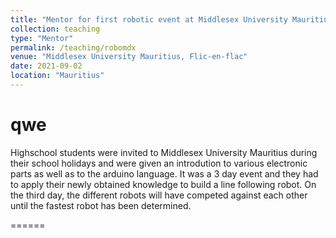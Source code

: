 ```yaml
---
title: "Mentor for first robotic event at Middlesex University Mauritius"
collection: teaching
type: "Mentor"
permalink: /teaching/robomdx
venue: "Middlesex University Mauritius, Flic-en-flac"
date: 2021-09-02
location: "Mauritius"
---
```

qwe
======
Highschool students were invited to Middlesex University Mauritius during their school holidays and were given an introdution to various electronic parts as well as to the arduino language. It was a 3 day event and they had to apply their newly obtained knowledge to build a line following robot. On the third day, the different robots will have competed against each other until the fastest robot has been determined.

======